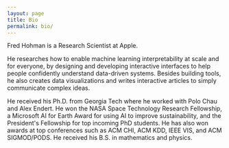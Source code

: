 ```yaml
---
layout: page
title: Bio
permalink: bio/
---
```


Fred Hohman is a Research Scientist at Apple.

He researches how to enable machine learning interpretability at scale and for everyone, by designing and developing interactive interfaces to help people confidently understand data-driven systems. Besides building tools, he also creates data visualizations and writes interactive articles to simply communicate complex ideas.

He received his Ph.D. from Georgia Tech where he worked with Polo Chau and Alex Endert. 
He won the NASA Space Technology Research Fellowship, a Microsoft AI for Earth Award for using AI to improve sustainability, and the President's Fellowship for top incoming PhD students. He has also won awards at top conferences such as ACM CHI, ACM KDD, IEEE VIS, and ACM SIGMOD/PODS.
He received his B.S. in mathematics and physics.

<!-- where he collaborated with designers, developers, and scientists while working at Apple, Microsoft Research, NASA Jet Propulsion Lab, and Pacific Northwest National Lab. -->

